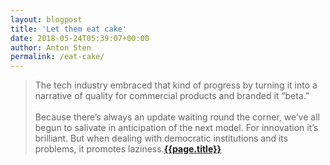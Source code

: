 ```yaml
---
layout: blogpost
title: 'Let them eat cake'
date: 2018-05-24T05:39:07+00:00
author: Anton Sten
permalink: /eat-cake/
---
```


>The tech industry embraced that kind of progress by turning it into a narrative of quality for commercial products and branded it “beta.”
<br /><br />
Because there’s always an update waiting round the corner, we’ve all begun to salivate in anticipation of the next model. For innovation it’s brilliant. But when dealing with democratic institutions and its problems, it promotes laziness.**[{{page.title}}](https://mayday.co/let-them-eat-cake)**
